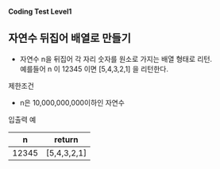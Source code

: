 **Coding Test Level1**

## 자연수 뒤집어 배열로 만들기

- 자연수 n을 뒤집어 각 자리 숫자를 원소로 가지는 배열 형태로 리턴.<br>
예를들어 n 이 12345 이면 [5,4,3,2,1] 을 리턴한다.

제한조건
- n은 10,000,000,000이하인 자연수

입출력 예

|n|return|
|---|---|
|12345|[5,4,3,2,1]|
